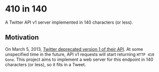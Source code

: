 410 in 140
==========
A Twitter API v1 server implemented in 140 characters (or less).

Motivation
----------
On March 5, 2013, [Twitter deprecated version 1 of their API][sadness]. At some
unspecified time in the future, API v1 requests will start returning `HTTP 410
Gone`. This project aims to implement a web server for this endpoint in 140
characters (or less), so it fits in a Tweet.

[sadness]: https://dev.twitter.com/blog/planning-for-api-v1-retirement
